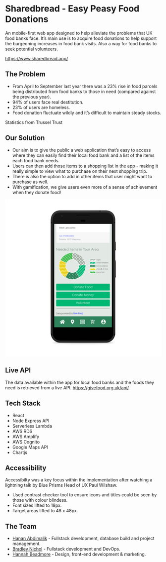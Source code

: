 # Sharedbread - Easy Peasy Food Donations

An mobile-first web app designed to help alleviate the problems that UK food banks face. It’s main use is to acquire food donations to help support the burgeoning increases in food bank visits. Also a way for food banks to seek potential volunteers.

https://www.sharedbread.app/

## The Problem

* From April to September last year there was a 23% rise in food parcels being distributed from food banks to those in need (compared against the previous year).
* 94% of users face real destitution.
* 23% of users are homeless.
* Food donation fluctuate wildly and it’s difficult to maintain steady stocks.

Statistics from Trussel Trust

## Our Solution

* Our aim is to give the public a web application that’s easy to access where they can easily find their local food bank and a list of the items each food bank needs.
* Users can then add those items to a shopping list in the app - making it really simple to view what to purchase on their next shopping trip.
* There is also the option to add in other items that user might want to purchase as well.
* With gamification, we give users even more of a sense of achievement when they donate food!

<p align="center">
    <img alt="GSD" src="./public/README-img/homepage2_pixel_quite_black_portrait.png" />
</p>

## Live API

The data available within the app for local food banks and the foods they need is retrieved from a live API. https://givefood.org.uk/api/

## Tech Stack
* React
* Node Express API
* Serverless Lambda
* AWS RDS
* AWS Amplify
* AWS Cognito
* Google Maps API
* Chartjs

## Accessibility
Accessibilty was a key focus within the implementation after watching a lightning talk by Blue Prisms Head of UX Paul Wilshaw. 
* Used contrast checker tool to ensure icons and titles could be seen by those with colour blindess.
* Font sizes lifted to 18px.
* Target areas lifted to 48 x 48px.

## The Team
* [Hanan Abdimalik](https://github.com/hananabdimalik) - Fullstack development, database build and project management.
* [Bradley Nichol](https://github.com/BradNichol) - Fullstack development and DevOps.
* [Hannah Beadmore](https://github.com/HanaSoph) - Design, front-end development & marketing. 


